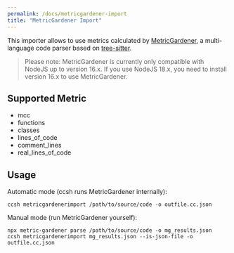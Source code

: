 ```yaml
---
permalink: /docs/metricgardener-import
title: "MetricGardener Import"
---
```


This importer allows to use metrics calculated by [MetricGardener](https://github.com/MaibornWolff/metric-gardener), a multi-language
code parser based on [tree-sitter](https://github.com/tree-sitter/tree-sitter).

> Please note: MetricGardener is currently only compatible with NodeJS up to version 16.x. If you use NodeJS 18.x, you
> need to install version 16.x to use MetricGardener.

## Supported Metric

-   mcc
-   functions
-   classes
-   lines_of_code
-   comment_lines
-   real_lines_of_code

## Usage

Automatic mode (ccsh runs MetricGardener internally):

```
ccsh metricgardenerimport /path/to/source/code -o outfile.cc.json
```

Manual mode (run MetricGardener yourself):

```
npx metric-gardener parse /path/to/source/code -o mg_results.json
ccsh metricgardenerimport mg_results.json --is-json-file -o outfile.cc.json
```
